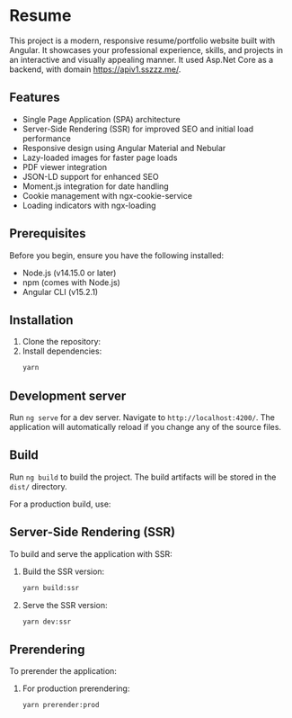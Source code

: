 # Resume

This project is a modern, responsive resume/portfolio website built with Angular. It showcases your professional experience, skills, and projects in an interactive and visually appealing manner.
It used Asp.Net Core as a backend, with domain https://apiv1.sszzz.me/.

## Features

- Single Page Application (SPA) architecture
- Server-Side Rendering (SSR) for improved SEO and initial load performance
- Responsive design using Angular Material and Nebular
- Lazy-loaded images for faster page loads
- PDF viewer integration
- JSON-LD support for enhanced SEO
- Moment.js integration for date handling
- Cookie management with ngx-cookie-service
- Loading indicators with ngx-loading

## Prerequisites

Before you begin, ensure you have the following installed:
- Node.js (v14.15.0 or later)
- npm (comes with Node.js)
- Angular CLI (v15.2.1)

## Installation

1. Clone the repository:
2. Install dependencies:
   ```bash
   yarn
   ```

## Development server

Run `ng serve` for a dev server. Navigate to `http://localhost:4200/`. The application will automatically reload if you change any of the source files.

## Build

Run `ng build` to build the project. The build artifacts will be stored in the `dist/` directory.

For a production build, use:


## Server-Side Rendering (SSR)

To build and serve the application with SSR:

1. Build the SSR version:
    ```bash
    yarn build:ssr
    ```
2. Serve the SSR version:
    ```bash
    yarn dev:ssr
    ```



## Prerendering

To prerender the application:

1. For production prerendering:
    ```bash 
   yarn prerender:prod
    ```
